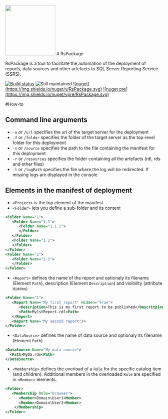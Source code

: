 <img src="https://github.com/Seddryck/RsPackage/raw/develop/RsPackage-title.png" width="160px">
# RsPackage

RsPackage is a tool to facilitate the automation of the deployment of reports, data sources and other artefacts to SQL Server Reporting Service (SSRS).

[![Build status](https://ci.appveyor.com/api/projects/status/7k5tda804jbcvlq4?svg=true)](https://ci.appveyor.com/project/CdricLCharlier/RsPackage)
![Still maintained](https://img.shields.io/maintenance/yes/2016.svg)
[![nuget] (https://img.shields.io/nuget/v/RsPackage.svg)](https://www.nuget.org/packages/RsPackage/)
[![nuget pre] (https://img.shields.io/nuget/vpre/RsPackage.svg)](https://www.nuget.org/packages/RsPackage/)

#How-to

## Command line arguments

* ```-u``` or ```/url``` specifies the url of the target server for the deployment
* ```-f``` or ```/folder``` specifies the folder of the target server as the top-level folder for this deployment
* ```-s``` or ```/source``` specifies the path to the file containing the manifest for this deployment
* ```-r``` or ```/resources``` specifies the folder containing all the artefacts (rdl, rds and other files)
* ```-l``` or ```/logPath``` specifies the file where the log will be redirected. If missing logs are displayed in the console

## Elements in the manifest of deployment

* ```<Project>``` is the top element of the manifest
* ```<Folder>``` lets you define a sub-folder and its content
``` xml
<Folder Name="1">
   <Folder Name="1.1">
      <Folder Name="1.1.1">
      </Folder>
   </Folder>
   <Folder Name="1.2">
   </Folder>
</Folder>
<Folder Name="2">
   <Folder Name="2.1">
   </Folder>
</Folder>
```
* ```<Report>``` defines the name of the report and optionaly its filename (Element ```Path```), description (Element ```Description```) and visibility (attribute ```Hidden```)
``` xml
<Folder Name="1">
   <Report Name="My first report" Hidden="True">
      <Description>This is my first report to be published</Descritpion>
      <Path>My1stReport.rdl<Path>
   </Report>
   <Report Name="My second report"/>
</Folder>
```
* ```<DataSource>``` defines the name of data source and optionaly its filename (Element ```Path```)
``` xml
<DataSource Name="My data source">
  <Path>MyDS.rds<Path>
</DataSource>
```
* ```<Membership>``` defines the overload of a ```Role``` for the specific catalog item (and children). Additional members in the overloaded ```Role``` are specified in ```<Member>``` elements.
``` xml
<Folder>
   <Membership Role="Browser">
      <Member>Domain\User1<Member>
      <Member>Domain\User2<Member>
    </Membership>
</Folder>
```
